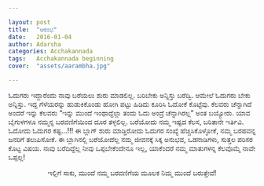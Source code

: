 ```yaml
---

layout: post
title:  "ಆರಂಭ"
date:   2016-01-04
author: Adarsha
categories: Acchakannada
tags:	Acchakannada beginning
cover:  "assets/aarambha.jpg"

---
```

ಓದುಗರು ಇದ್ದಾರೆಂದು ನಾವು ಬರೆಯಲು ಶುರು ಮಾಡಲಿಲ್ಲ. ಬರಿಬೇಕು ಅನ್ನಿಸ್ತು ಬರೆದ್ವಿ. ಆಮೇಲೆ ಓದುಗರು ಬೇಕು ಅನ್ನಿಸ್ತು. ಇದ್ದ ಗೆಳೆಯರನ್ನು ಹುಡುಕಿಕೊಂಡು ಹೋಗಿ ಪಟ್ಟು ಹಿಡಿದು ಕೂರಿಸಿ ಓದೋಕೆ ಕೊಟ್ಟೆವು. ಕೆಲವರು ಚೆನ್ನಾಗಿದೆ ಅಂದರೆ ಇನ್ನು ಕೆಲವರು “ಇನ್ನು ಮುಂದೆ ಇಂಥಾದ್ದೆಲ್ಲಾ ತಂದು ಓದು ಅಂದ್ರೆ ಚೆನ್ನಾಗಿರಲ್ಲ” ಅಂತ ಬಯ್ಯೋರು. <!--more--> ಯಾವ ಬೈಗುಳಗಳೂ ನಮ್ಮನ್ನ ಬರವಣಿಗೆಯಿಂದ ದೂರ ತಳ್ಳಲಿಲ್ಲ. ಬರೆಯೋದು ನಮ್ಮ ಇಷ್ಟದ ಕೆಲಸ, ಬರಿತಾನೇ ಇರ್ತಿವಿ. ಓದೋದು ಓದುಗರ ಕಷ್ಟ…!!! ಈ ಬ್ಲಾಗ್ ಶುರು ಮಾಡ್ತಿರೋದು ಓದುಗರ ಸಂಖ್ಯೆ ಹೆಚ್ಚಿಸಿಕೊಳ್ಳೋಕೆ, ನಮ್ಮ ಬರಹವನ್ನ ಜನರಿಗೆ ತಲುಪಿಸೋಕೆ. ಈ ಬ್ಲಾಗಿನಲ್ಲಿ ಬರೆಯೋದೆಲ್ಲ ನಮ್ಮ ಜೀವನಕ್ಕೆ ಸಿಕ್ಕ ಅನುಭವ, ಒಡನಾಡಿಗಳು, ಸುತ್ತಲ ಪರಿಸರ ಕೊಟ್ಟ ವಿಷಯ. ನಾವು ಬರೆದಿದ್ದೆಲ್ಲ ನೀವು ಒಪ್ಪಬೇಕೆಂದೇನೂ ಇಲ್ಲ, ಯಾಕೆಂದರೆ ನಮ್ಮ ಮಾತುಗಳನ್ನ ಕೆಲವೊಮ್ಮೆ ನಾವೇ ಒಪ್ಪಲ್ಲ!

<p align="center">ಇಲ್ಲಿಗೆ ಸಾಕು,  ಮುಂದೆ  ನಮ್ಮ ಬರವಣಿಗೆಯ  ಮೂಲಕ  ನಿಮ್ಮ  ಮುಂದೆ ಬರುತ್ತೇವೆ!</p>
